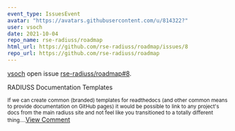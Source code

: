```yaml
---
event_type: IssuesEvent
avatar: "https://avatars.githubusercontent.com/u/814322?"
user: vsoch
date: 2021-10-04
repo_name: rse-radiuss/roadmap
html_url: https://github.com/rse-radiuss/roadmap/issues/8
repo_url: https://github.com/rse-radiuss/roadmap
---
```


<a href='https://github.com/vsoch' target='_blank'>vsoch</a> open issue <a href='https://github.com/rse-radiuss/roadmap/issues/8' target='_blank'>rse-radiuss/roadmap#8</a>.

<p>RADIUSS Documentation Templates</p><small>If we can create common (branded) templates for readthedocs (and other common means to provide documentation on GitHub pages) it would be possible to link to any project's docs from the main radiuss site and not feel like you transitioned to a totally different thing....</small><a href='https://github.com/rse-radiuss/roadmap/issues/8' target='_blank'>View Comment</a>